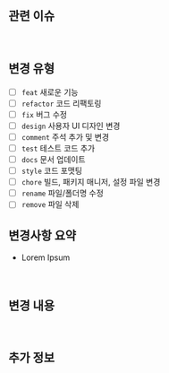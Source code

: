 ## 관련 이슈

<!-- 관련된 이슈를 여기에 링크해 주세요: -->
<br/>

## 변경 유형

- [ ] `feat` 새로운 기능
- [ ] `refactor` 코드 리팩토링
- [ ] `fix` 버그 수정
- [ ] `design` 사용자 UI 디자인 변경
- [ ] `comment` 주석 추가 및 변경
- [ ] `test` 테스트 코드 추가
- [ ] `docs` 문서 업데이트
- [ ] `style` 코드 포맷팅
- [ ] `chore` 빌드, 패키지 매니저, 설정 파일 변경
- [ ] `rename` 파일/폴더명 수정
- [ ] `remove` 파일 삭제

## 변경사항 요약

- Lorem Ipsum
  <!-- 변경 사항에 대한 요약을 작성해주세요. -->

  <br/>

## 변경 내용

<!-- 변경 사항을 설명해 주세요. -->
<br/>

## 추가 정보

<!-- 필요 시 전달 사항, 참고 자료 등을 추가해주세요. -->
<br/>
